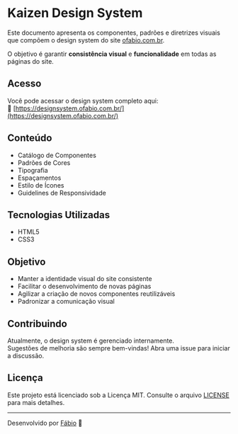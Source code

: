 # Kaizen Design System

Este documento apresenta os componentes, padrões e diretrizes visuais que compõem o design system do site [ofabio.com.br](https://ofabio.com.br).

O objetivo é garantir **consistência visual** e **funcionalidade** em todas as páginas do site.

## Acesso

Você pode acessar o design system completo aqui:  
🔗 [https://designsystem.ofabio.com.br/](https://designsystem.ofabio.com.br/)

## Conteúdo

- Catálogo de Componentes
- Padrões de Cores
- Tipografia
- Espaçamentos
- Estilo de Ícones
- Guidelines de Responsividade

## Tecnologias Utilizadas

- HTML5
- CSS3

## Objetivo

- Manter a identidade visual do site consistente
- Facilitar o desenvolvimento de novas páginas
- Agilizar a criação de novos componentes reutilizáveis
- Padronizar a comunicação visual

## Contribuindo

Atualmente, o design system é gerenciado internamente.  
Sugestões de melhoria são sempre bem-vindas! Abra uma issue para iniciar a discussão.

## Licença

Este projeto está licenciado sob a Licença MIT. Consulte o arquivo [LICENSE](LICENSE) para mais detalhes.

---

Desenvolvido por [Fábio](https://ofabio.com.br) 🚀
